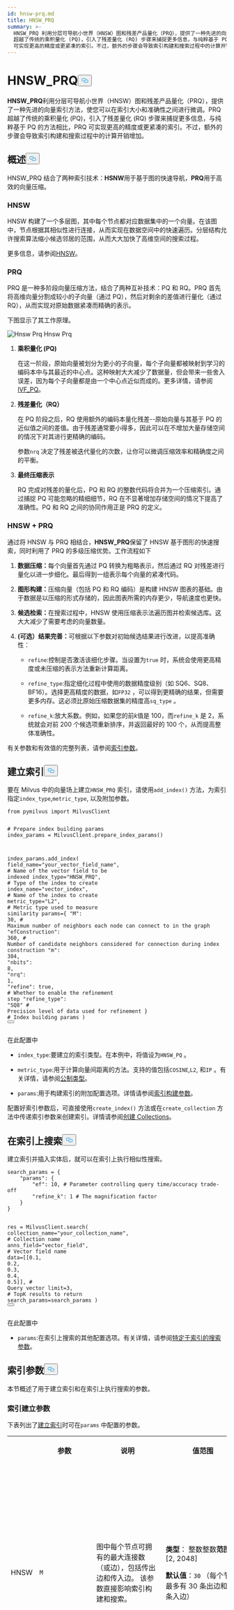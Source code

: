 ```yaml
---
id: hnsw-prq.md
title: HNSW_PRQ
summary: >-
  HNSW_PRQ 利用分层可导航小世界（HNSW）图和残差产品量化（PRQ），提供了一种先进的向量索引方法，可让您在索引大小和准确性之间进行微调。PRQ
  超越了传统的乘积量化 (PQ)，引入了残差量化 (RQ) 步骤来捕捉更多信息，与纯粹基于 PQ 的方法相比，PRQ
  可实现更高的精度或更紧凑的索引。不过，额外的步骤会导致索引构建和搜索过程中的计算开销增加。
---
```

<h1 id="HNSWPRQ" class="common-anchor-header">HNSW_PRQ<button data-href="#HNSWPRQ" class="anchor-icon" translate="no">
      <svg translate="no"
        aria-hidden="true"
        focusable="false"
        height="20"
        version="1.1"
        viewBox="0 0 16 16"
        width="16"
      >
        <path
          fill="#0092E4"
          fill-rule="evenodd"
          d="M4 9h1v1H4c-1.5 0-3-1.69-3-3.5S2.55 3 4 3h4c1.45 0 3 1.69 3 3.5 0 1.41-.91 2.72-2 3.25V8.59c.58-.45 1-1.27 1-2.09C10 5.22 8.98 4 8 4H4c-.98 0-2 1.22-2 2.5S3 9 4 9zm9-3h-1v1h1c1 0 2 1.22 2 2.5S13.98 12 13 12H9c-.98 0-2-1.22-2-2.5 0-.83.42-1.64 1-2.09V6.25c-1.09.53-2 1.84-2 3.25C6 11.31 7.55 13 9 13h4c1.45 0 3-1.69 3-3.5S14.5 6 13 6z"
        ></path>
      </svg>
    </button></h1><p><strong>HNSW_PRQ</strong>利用分层可导航小世界（HNSW）图和残差产品量化（PRQ），提供了一种先进的向量索引方法，使您可以在索引大小和准确性之间进行微调。PRQ 超越了传统的乘积量化 (PQ)，引入了残差量化 (RQ) 步骤来捕捉更多信息，与纯粹基于 PQ 的方法相比，PRQ 可实现更高的精度或更紧凑的索引。不过，额外的步骤会导致索引构建和搜索过程中的计算开销增加。</p>
<h2 id="Overview" class="common-anchor-header">概述<button data-href="#Overview" class="anchor-icon" translate="no">
      <svg translate="no"
        aria-hidden="true"
        focusable="false"
        height="20"
        version="1.1"
        viewBox="0 0 16 16"
        width="16"
      >
        <path
          fill="#0092E4"
          fill-rule="evenodd"
          d="M4 9h1v1H4c-1.5 0-3-1.69-3-3.5S2.55 3 4 3h4c1.45 0 3 1.69 3 3.5 0 1.41-.91 2.72-2 3.25V8.59c.58-.45 1-1.27 1-2.09C10 5.22 8.98 4 8 4H4c-.98 0-2 1.22-2 2.5S3 9 4 9zm9-3h-1v1h1c1 0 2 1.22 2 2.5S13.98 12 13 12H9c-.98 0-2-1.22-2-2.5 0-.83.42-1.64 1-2.09V6.25c-1.09.53-2 1.84-2 3.25C6 11.31 7.55 13 9 13h4c1.45 0 3-1.69 3-3.5S14.5 6 13 6z"
        ></path>
      </svg>
    </button></h2><p>HNSW_PRQ 结合了两种索引技术：<strong>HSNW</strong>用于基于图的快速导航，<strong>PRQ</strong>用于高效的向量压缩。</p>
<h3 id="HNSW" class="common-anchor-header">HNSW</h3><p>HNSW 构建了一个多层图，其中每个节点都对应数据集中的一个向量。在该图中，节点根据其相似性进行连接，从而实现在数据空间中的快速遍历。分层结构允许搜索算法缩小候选邻居的范围，从而大大加快了高维空间的搜索过程。</p>
<p>更多信息，请参阅<a href="/docs/zh/hnsw.md">HNSW</a>。</p>
<h3 id="PRQ" class="common-anchor-header">PRQ</h3><p>PRQ 是一种多阶段向量压缩方法，结合了两种互补技术：PQ 和 RQ。PRQ 首先将高维向量分割成较小的子向量（通过 PQ），然后对剩余的差值进行量化（通过 RQ），从而实现对原始数据紧凑而精确的表示。</p>
<p>下图显示了其工作原理。</p>
<p>
  
   <span class="img-wrapper"> <img translate="no" src="/docs/v2.6.x/assets/hnsw-prq.png" alt="Hnsw Prq" class="doc-image" id="hnsw-prq" />
   </span> <span class="img-wrapper"> <span>Hnsw Prq</span> </span></p>
<ol>
<li><p><strong>乘积量化 (PQ)</strong></p>
<p>在这一阶段，原始向量被划分为更小的子向量，每个子向量都被映射到学习的编码本中与其最近的中心点。这种映射大大减少了数据量，但会带来一些舍入误差，因为每个子向量都是由一个中心点近似而成的。更多详情，请参阅<a href="/docs/zh/ivf-pq.md#PQ">IVF_PQ</a>。</p></li>
<li><p><strong>残差量化（RQ）</strong></p>
<p>在 PQ 阶段之后，RQ 使用额外的编码本量化残差--原始向量与其基于 PQ 的近似值之间的差值。由于残差通常要小得多，因此可以在不增加大量存储空间的情况下对其进行更精确的编码。</p>
<p>参数<code translate="no">nrq</code> 决定了残差被迭代量化的次数，让你可以微调压缩效率和精确度之间的平衡。</p></li>
<li><p><strong>最终压缩表示</strong></p>
<p>RQ 完成对残差的量化后，PQ 和 RQ 的整数代码将合并为一个压缩索引。通过捕捉 PQ 可能忽略的精细细节，RQ 在不显著增加存储空间的情况下提高了准确性。PQ 和 RQ 之间的协同作用正是 PRQ 的定义。</p></li>
</ol>
<h3 id="HNSW-+-PRQ" class="common-anchor-header">HNSW + PRQ</h3><p>通过将 HNSW 与 PRQ 相结合，<strong>HNSW_PRQ</strong>保留了 HNSW 基于图形的快速搜索，同时利用了 PRQ 的多级压缩优势。工作流程如下</p>
<ol>
<li><p><strong>数据压缩：</strong>每个向量首先通过 PQ 转换为粗略表示，然后通过 RQ 对残差进行量化以进一步细化。最后得到一组表示每个向量的紧凑代码。</p></li>
<li><p><strong>图形构建：</strong>压缩向量（包括 PQ 和 RQ 编码）是构建 HNSW 图表的基础。由于数据是以压缩的形式存储的，因此图表所需的内存更少，导航速度也更快。</p></li>
<li><p><strong>候选检索：</strong>在搜索过程中，HNSW 使用压缩表示法遍历图并检索候选库。这大大减少了需要考虑的向量数量。</p></li>
<li><p><strong>(可选）结果完善：</strong>可根据以下参数对初始候选结果进行改进，以提高准确性：</p>
<ul>
<li><p><code translate="no">refine</code>:控制是否激活该细化步骤。当设置为<code translate="no">true</code> 时，系统会使用更高精度或未压缩的表示方法重新计算距离。</p></li>
<li><p><code translate="no">refine_type</code>:指定细化过程中使用的数据精度级别（如 SQ6、SQ8、BF16）。选择更高精度的数据，如<code translate="no">FP32</code> ，可以得到更精确的结果，但需要更多内存。这必须比原始压缩数据集的精度高<code translate="no">sq_type</code> 。</p></li>
<li><p><code translate="no">refine_k</code>:放大系数。例如，如果您的前<em>k</em>值是 100，而<code translate="no">refine_k</code> 是 2，系统就会对前 200 个候选项重新排序，并返回最好的 100 个，从而提高整体准确性。</p></li>
</ul></li>
</ol>
<p>有关参数和有效值的完整列表，请参阅<a href="/docs/zh/hnsw-prq.md#Index-params">索引参数</a>。</p>
<h2 id="Build-index" class="common-anchor-header">建立索引<button data-href="#Build-index" class="anchor-icon" translate="no">
      <svg translate="no"
        aria-hidden="true"
        focusable="false"
        height="20"
        version="1.1"
        viewBox="0 0 16 16"
        width="16"
      >
        <path
          fill="#0092E4"
          fill-rule="evenodd"
          d="M4 9h1v1H4c-1.5 0-3-1.69-3-3.5S2.55 3 4 3h4c1.45 0 3 1.69 3 3.5 0 1.41-.91 2.72-2 3.25V8.59c.58-.45 1-1.27 1-2.09C10 5.22 8.98 4 8 4H4c-.98 0-2 1.22-2 2.5S3 9 4 9zm9-3h-1v1h1c1 0 2 1.22 2 2.5S13.98 12 13 12H9c-.98 0-2-1.22-2-2.5 0-.83.42-1.64 1-2.09V6.25c-1.09.53-2 1.84-2 3.25C6 11.31 7.55 13 9 13h4c1.45 0 3-1.69 3-3.5S14.5 6 13 6z"
        ></path>
      </svg>
    </button></h2><p>要在 Milvus 中的向量场上建立<code translate="no">HNSW_PRQ</code> 索引，请使用<code translate="no">add_index()</code> 方法，为索引指定<code translate="no">index_type</code>,<code translate="no">metric_type</code>, 以及附加参数。</p>
<pre><code translate="no" class="language-python"><span class="hljs-keyword">from</span> pymilvus <span class="hljs-keyword">import</span> MilvusClient

<span class="hljs-comment"># Prepare index building params</span>
index_params = MilvusClient.prepare_index_params()

index_params.add_index(
    field_name=<span class="hljs-string">&quot;your_vector_field_name&quot;</span>, <span class="hljs-comment"># Name of the vector field to be indexed</span>
    index_type=<span class="hljs-string">&quot;HNSW_PRQ&quot;</span>, <span class="hljs-comment"># Type of the index to create</span>
    index_name=<span class="hljs-string">&quot;vector_index&quot;</span>, <span class="hljs-comment"># Name of the index to create</span>
    metric_type=<span class="hljs-string">&quot;L2&quot;</span>, <span class="hljs-comment"># Metric type used to measure similarity</span>
    params={
        <span class="hljs-string">&quot;M&quot;</span>: <span class="hljs-number">30</span>, <span class="hljs-comment"># Maximum number of neighbors each node can connect to in the graph</span>
        <span class="hljs-string">&quot;efConstruction&quot;</span>: <span class="hljs-number">360</span>, <span class="hljs-comment"># Number of candidate neighbors considered for connection during index construction</span>
        <span class="hljs-string">&quot;m&quot;</span>: <span class="hljs-number">384</span>, 
        <span class="hljs-string">&quot;nbits&quot;</span>: <span class="hljs-number">8</span>,
        <span class="hljs-string">&quot;nrq&quot;</span>: <span class="hljs-number">1</span>,
        <span class="hljs-string">&quot;refine&quot;</span>: true, <span class="hljs-comment"># Whether to enable the refinement step</span>
        <span class="hljs-string">&quot;refine_type&quot;</span>: <span class="hljs-string">&quot;SQ8&quot;</span> <span class="hljs-comment"># Precision level of data used for refinement</span>
    } <span class="hljs-comment"># Index building params</span>
)
<button class="copy-code-btn"></button></code></pre>
<p>在此配置中</p>
<ul>
<li><p><code translate="no">index_type</code>:要建立的索引类型。在本例中，将值设为<code translate="no">HNSW_PQ</code> 。</p></li>
<li><p><code translate="no">metric_type</code>:用于计算向量间距离的方法。支持的值包括<code translate="no">COSINE</code>,<code translate="no">L2</code>, 和<code translate="no">IP</code> 。有关详情，请参阅<a href="/docs/zh/metric.md">公制类型</a>。</p></li>
<li><p><code translate="no">params</code>:用于构建索引的附加配置选项。详情请参阅<a href="/docs/zh/hnsw-prq.md#Index-building-params">索引构建参数</a>。</p></li>
</ul>
<p>配置好索引参数后，可直接使用<code translate="no">create_index()</code> 方法或在<code translate="no">create_collection</code> 方法中传递索引参数来创建索引。详情请参阅<a href="/docs/zh/create-collection.md">创建 Collections</a>。</p>
<h2 id="Search-on-index" class="common-anchor-header">在索引上搜索<button data-href="#Search-on-index" class="anchor-icon" translate="no">
      <svg translate="no"
        aria-hidden="true"
        focusable="false"
        height="20"
        version="1.1"
        viewBox="0 0 16 16"
        width="16"
      >
        <path
          fill="#0092E4"
          fill-rule="evenodd"
          d="M4 9h1v1H4c-1.5 0-3-1.69-3-3.5S2.55 3 4 3h4c1.45 0 3 1.69 3 3.5 0 1.41-.91 2.72-2 3.25V8.59c.58-.45 1-1.27 1-2.09C10 5.22 8.98 4 8 4H4c-.98 0-2 1.22-2 2.5S3 9 4 9zm9-3h-1v1h1c1 0 2 1.22 2 2.5S13.98 12 13 12H9c-.98 0-2-1.22-2-2.5 0-.83.42-1.64 1-2.09V6.25c-1.09.53-2 1.84-2 3.25C6 11.31 7.55 13 9 13h4c1.45 0 3-1.69 3-3.5S14.5 6 13 6z"
        ></path>
      </svg>
    </button></h2><p>建立索引并插入实体后，就可以在索引上执行相似性搜索。</p>
<pre><code translate="no" class="language-python">search_params = {
    <span class="hljs-string">&quot;params&quot;</span>: {
        <span class="hljs-string">&quot;ef&quot;</span>: <span class="hljs-number">10</span>, <span class="hljs-comment"># Parameter controlling query time/accuracy trade-off</span>
        <span class="hljs-string">&quot;refine_k&quot;</span>: <span class="hljs-number">1</span> <span class="hljs-comment"># The magnification factor</span>
    }
}

res = MilvusClient.search(
    collection_name=<span class="hljs-string">&quot;your_collection_name&quot;</span>, <span class="hljs-comment"># Collection name</span>
    anns_field=<span class="hljs-string">&quot;vector_field&quot;</span>,  <span class="hljs-comment"># Vector field name</span>
    data=[[<span class="hljs-number">0.1</span>, <span class="hljs-number">0.2</span>, <span class="hljs-number">0.3</span>, <span class="hljs-number">0.4</span>, <span class="hljs-number">0.5</span>]],  <span class="hljs-comment"># Query vector</span>
    limit=<span class="hljs-number">3</span>,  <span class="hljs-comment"># TopK results to return</span>
    search_params=search_params
)
<button class="copy-code-btn"></button></code></pre>
<p>在此配置中</p>
<ul>
<li><code translate="no">params</code>:在索引上搜索的其他配置选项。有关详情，请参阅<a href="/docs/zh/hnsw-prq.md#Index-specific-search-params">特定于索引的搜索参数</a>。</li>
</ul>
<h2 id="Index-params" class="common-anchor-header">索引参数<button data-href="#Index-params" class="anchor-icon" translate="no">
      <svg translate="no"
        aria-hidden="true"
        focusable="false"
        height="20"
        version="1.1"
        viewBox="0 0 16 16"
        width="16"
      >
        <path
          fill="#0092E4"
          fill-rule="evenodd"
          d="M4 9h1v1H4c-1.5 0-3-1.69-3-3.5S2.55 3 4 3h4c1.45 0 3 1.69 3 3.5 0 1.41-.91 2.72-2 3.25V8.59c.58-.45 1-1.27 1-2.09C10 5.22 8.98 4 8 4H4c-.98 0-2 1.22-2 2.5S3 9 4 9zm9-3h-1v1h1c1 0 2 1.22 2 2.5S13.98 12 13 12H9c-.98 0-2-1.22-2-2.5 0-.83.42-1.64 1-2.09V6.25c-1.09.53-2 1.84-2 3.25C6 11.31 7.55 13 9 13h4c1.45 0 3-1.69 3-3.5S14.5 6 13 6z"
        ></path>
      </svg>
    </button></h2><p>本节概述了用于建立索引和在索引上执行搜索的参数。</p>
<h3 id="Index-building-params" class="common-anchor-header">索引建立参数</h3><p>下表列出了<a href="/docs/zh/hnsw-prq.md#Build-index">建立索引</a>时可在<code translate="no">params</code> 中配置的参数。</p>
<table>
   <tr>
     <th></th>
     <th><p>参数</p></th>
     <th><p>说明</p></th>
     <th><p>值范围</p></th>
     <th><p>调整建议</p></th>
   </tr>
   <tr>
     <td><p>HNSW</p></td>
     <td><p><code translate="no">M</code></p></td>
     <td><p>图中每个节点可拥有的最大连接数（或边），包括传出边和传入边。 该参数直接影响索引构建和搜索。</p></td>
     <td><p><strong>类型</strong>： 整数整数<strong>范围</strong>：[2, 2048]</p>
<p><strong>默认值</strong>：<code translate="no">30</code> （每个节点最多有 30 条出边和 30 条入边）</p></td>
     <td><p>较大的<code translate="no">M</code> 通常会<strong>提高准确率</strong>，但会<strong>增加内存开销</strong>，并<strong>减慢索引构建和搜索速度</strong>。对于高维度数据集或高召回率至关重要时，可考虑增加<code translate="no">M</code> 。</p>
<p>当内存使用和搜索速度是首要考虑因素时，可考虑降低<code translate="no">M</code> 。</p>
<p>在大多数情况下，我们建议您在此范围内设置一个值：[5, 100].</p></td>
   </tr>
   <tr>
     <td></td>
     <td><p><code translate="no">efConstruction</code></p></td>
     <td><p>索引构建过程中考虑连接的候选邻居数量。 每个新元素都会评估更多的候选邻居，但实际建立的最大连接数仍受<code translate="no">M</code> 限制。</p></td>
     <td><p><strong>类型</strong>： 整数整数<strong>范围</strong>：[1，<em>int_max］</em></p>
<p><strong>默认值</strong>：<code translate="no">360</code></p></td>
     <td><p><code translate="no">efConstruction</code> 越高，<strong>索引</strong>越<strong>准确</strong>，因为会探索更多潜在连接。考虑增加<code translate="no">efConstruction</code> 以提高准确性<strong>，</strong>尤其是在索引时间不太重要的情况下。</p>
<p>在资源紧张的情况下，可考虑降低<code translate="no">efConstruction</code> ，以加快索引构建速度。</p>
<p>在大多数情况下，我们建议在此范围内设置一个值：[50, 500].</p></td>
   </tr>
   <tr>
     <td><p>PRQ</p></td>
     <td><p><code translate="no">m</code></p></td>
     <td><p>在量化过程中将每个高维向量分成的子向量数（用于量化）。</p></td>
     <td><p><strong>类型</strong>： 整数整数<strong>范围</strong>： [1, 65536[1, 65536]</p>
<p><strong>默认值</strong>：无无</p></td>
     <td><p><code translate="no">m</code> <code translate="no">m</code> 必须是向量维数<em>(D</em>) 的除数，以确保正确分解。通常推荐的值是<em>m = D/2</em>。</p>
<p>在大多数情况下，我们建议在此范围内设置一个值：[D/8，D]。</p></td>
   </tr>
   <tr>
     <td></td>
     <td><p><code translate="no">nbits</code></p></td>
     <td><p>用于以压缩形式表示每个子向量中心点索引的比特数。它直接决定了每个编码本的大小。 每个编码本将包含 $2^{\textit{nbits}}$ 的中心点。例如，如果<code translate="no">nbits</code> 设置为 8，则每个子向量将由一个 8 位的中心点索引表示。这样，该子向量的编码本中就有 2^8$ (256) 个可能的中心点。</p></td>
     <td><p><strong>类型</strong>： 整数整数[1, 64]</p>
<p><strong>默认值</strong>：<code translate="no">8</code></p></td>
     <td><p><code translate="no">nbits</code> 值越大，编码本越大，可能会更精确地表示原始向量。在大多数情况下，我们建议在此范围内设置一个值：[1, 16].</p></td>
   </tr>
   <tr>
     <td></td>
     <td><p><code translate="no">nrq</code></p></td>
     <td><p>控制在 RQ 阶段使用多少个剩余子量化器。更多的子量化器有可能实现更高的压缩率，但也可能带来更多的信息损失。</p></td>
     <td><p><strong>类型</strong>： 整数整数[1, 16]</p>
<p><strong>默认值</strong>：<code translate="no">2</code></p></td>
     <td><p><code translate="no">nrq</code> 值越大，允许的剩余子量化步骤就越多，有可能带来更精确的原始向量重建。不过，这也意味着要存储和计算更多的子量化器，从而导致索引大小增大和计算开销增大。</p></td>
   </tr>
   <tr>
     <td></td>
     <td><p><code translate="no">refine</code></p></td>
     <td><p>布尔标志，用于控制是否在搜索过程中应用细化步骤。细化包括通过计算查询向量与候选向量之间的精确距离，对初始结果进行重新排序。</p></td>
     <td><p><strong>类型</strong>：布尔布尔<strong>范围</strong>：[<code translate="no">true</code>,<code translate="no">false</code>]</p>
<p><strong>默认值</strong>：<code translate="no">false</code></p></td>
     <td><p>如果需要高精确度，并且可以忍受稍慢的搜索时间，则设置为<code translate="no">true</code> 。如果速度是首要考虑因素，并且可以接受在精确度上略有妥协，则使用<code translate="no">false</code> 。</p></td>
   </tr>
   <tr>
     <td></td>
     <td><p><code translate="no">refine_type</code></p></td>
     <td><p>确定细化过程中使用的数据精度。 该精度必须高于压缩向量的精度（由<code translate="no">m</code> 和<code translate="no">nbits</code> 参数设置）。</p></td>
     <td><p><strong>类型</strong>： 字符串字符串<strong>范围</strong>：[<code translate="no">SQ6</code>,<code translate="no">SQ8</code>,<code translate="no">BF16</code>,<code translate="no">FP16</code>,<code translate="no">FP32</code> ]</p>
<p><strong>默认值</strong>：无</p></td>
     <td><p>使用<code translate="no">FP32</code> 可获得最高精度，但内存成本较高；使用<code translate="no">SQ6</code>/<code translate="no">SQ8</code> 可获得更好的压缩效果。<code translate="no">BF16</code> 和<code translate="no">FP16</code> 提供了一个平衡的替代方案。</p></td>
   </tr>
</table>
<h3 id="Index-specific-search-params" class="common-anchor-header">特定于索引的搜索参数</h3><p>下表列出了<a href="/docs/zh/hnsw-prq.md#Search-on-index">在索引上搜索</a>时可在<code translate="no">search_params.params</code> 中配置的参数。</p>
<table>
   <tr>
     <th></th>
     <th><p>参数</p></th>
     <th><p>说明</p></th>
     <th><p>值范围</p></th>
     <th><p>调整建议</p></th>
   </tr>
   <tr>
     <td><p>HNSW</p></td>
     <td><p><code translate="no">ef</code></p></td>
     <td><p>控制近邻检索时的搜索范围。它决定访问多少节点并将其评估为潜在近邻。 
 该参数只影响搜索过程，并且只适用于图形的底层。</p></td>
     <td><p><strong>类型</strong>： 整数整数<strong>范围</strong>：[1，<em>int_max］</em></p>
<p><strong>默认值</strong>：<em>limit</em>（返回的前 K 个近邻）</p></td>
     <td><p><code translate="no">ef</code> 越大，通常<strong>搜索精度越高</strong>，因为会考虑更多的潜在近邻。当实现高召回率至关重要，而<strong>搜索</strong>速度则不那么重要时，可考虑增加<code translate="no">ef</code> 。</p>
<p>考虑降低<code translate="no">ef</code> 以优先提高搜索速度，尤其是在可以接受稍微降低准确率的情况下。</p>
<p>在大多数情况下，我们建议您在此范围内设置一个值：[K，10K]。</p></td>
   </tr>
   <tr>
     <td><p>PRQ</p></td>
     <td><p><code translate="no">refine_k</code></p></td>
     <td><p>放大系数，用于控制相对于请求的前 K 个结果，在细化（重新排序）阶段检查多少额外的候选结果。</p></td>
     <td><p><strong>类型</strong>： 浮动浮动<strong>范围</strong>：[1,<em>float_max</em>)</p>
<p><strong>默认值</strong>：1</p></td>
     <td><p><code translate="no">refine_k</code> 的值越大，召回率和准确率越高，但也会增加搜索时间和资源占用。值为 1 意味着细化过程只考虑最初的前 K 个结果。</p></td>
   </tr>
</table>
